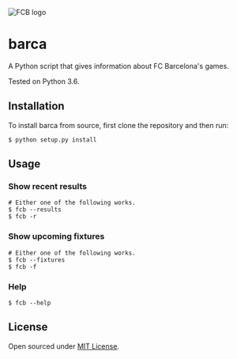 ![FCB logo](https://pespespes.files.wordpress.com/2013/07/fc-barcelona.png)
# barca
A Python script that gives information about FC Barcelona's games.

Tested on Python 3.6.

## Installation
To install barca from source, first clone the repository and then run:
```
$ python setup.py install
```

## Usage
### Show recent results
```
# Either one of the following works.
$ fcb --results 
$ fcb -r
```

### Show upcoming fixtures
```
# Either one of the following works.
$ fcb --fixtures 
$ fcb -f
```

### Help
```
$ fcb --help
```

## License
Open sourced under [MIT License](LICENSE).
